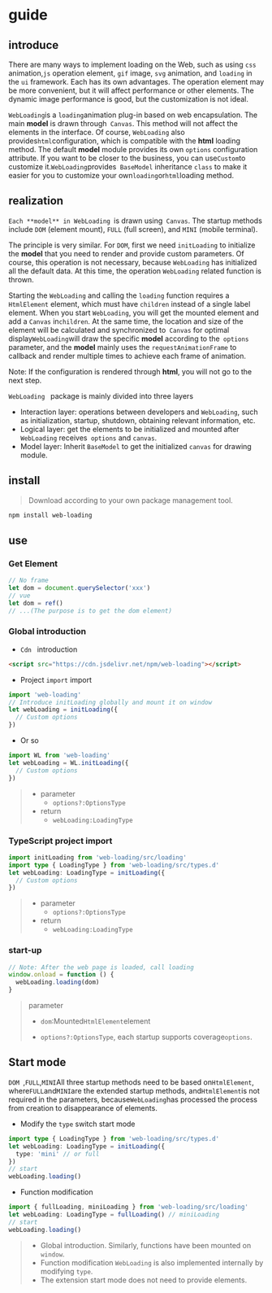 # guide

## introduce

There are many ways to implement loading on the Web, such as using `css` animation,`js` operation element, `gif` image, `svg` animation, and `loading` in the `ui` framework. Each has its own advantages. The operation element may be more convenient, but it will affect performance or other elements. The dynamic image performance is good, but the customization is not ideal.

`WebLoading`is a `loading`animation plug-in based on web encapsulation. The main **model** is drawn through` Canvas`. This method will not affect the elements in the interface. Of course, `WebLoading` also provides`html`configuration, which is compatible with the **html** loading method. The default **model** module provides its own `options` configuration attribute. If you want to be closer to the business, you can use`Custom`to customize it.`WebLoading`provides` BaseModel` inheritance `class` to make it easier for you to customize your own`loading`or`html`loading method.

## realization

`Each **model** in WebLoading `is drawn using` Canvas`. The startup methods include `DOM` (element mount), `FULL` (full screen), and `MINI` (mobile terminal).

The principle is very similar. For `DOM`, first we need `initLoading` to initialize the **model** that you need to render and provide custom parameters. Of course, this operation is not necessary, because `WebLoading` has initialized all the default data. At this time, the operation `WebLoading` related function is thrown.

Starting the `WebLoading` and calling the `loading` function requires a `HtmlElement` element, which must have `children` instead of a single label element. When you start `WebLoading`, you will get the mounted element and add a `Canvas` in`children`. At the same time, the location and size of the element will be calculated and synchronized to` Canvas` for optimal display`WebLoading`will draw the specific **model** according to the` options` parameter, and the **model** mainly uses the `requestAnimationFrame` to callback and render multiple times to achieve each frame of animation.

Note: If the configuration is rendered through **html**, you will not go to the next step.

`WebLoading ` package is mainly divided into three layers

- Interaction layer: operations between developers and `WebLoading`, such as initialization, startup, shutdown, obtaining relevant information, etc.
- Logical layer: get the elements to be initialized and mounted after `WebLoading` receives` options` and `canvas`.
- Model layer: Inherit `BaseModel` to get the initialized `canvas` for drawing module.

## install

> Download according to your own package management tool.

```sh
npm install web-loading
```

## use

### Get Element

```typescript
// No frame
let dom = document.querySelector('xxx')
// vue
let dom = ref()
// ...(The purpose is to get the dom element)
```

### Global introduction

- `Cdn ` introduction

```html
<script src="https://cdn.jsdelivr.net/npm/web-loading"></script>
```

- Project `import` import

```typescript
import 'web-loading'
// Introduce initLoading globally and mount it on window
let webLoading = initLoading({
  // Custom options
})
```

- Or so

```typescript
import WL from 'web-loading'
let webLoading = WL.initLoading({
  // Custom options
})
```

> - parameter
>   - `options?:OptionsType`
> - return
>   - `webLoading:LoadingType`

### TypeScript project import

```typescript
import initLoading from 'web-loading/src/loading'
import type { LoadingType } from 'web-loading/src/types.d'
let webLoading: LoadingType = initLoading({
  // Custom options
})
```

> - parameter
>   - `options?:OptionsType`
> - return
>   - `webLoading:LoadingType`

### start-up

```typescript
// Note: After the web page is loaded, call loading
window.onload = function () {
  webLoading.loading(dom)
}
```

> parameter
>
> - `dom`:Mounted`HtmlElement`element
>
> - `options?:OptionsType`, each startup supports coverage`options`.

## Start mode

`DOM `,`FULL`,`MINI`All three startup methods need to be based on`HtmlElement`, where`FULL`and`MINI`are the extended startup methods, and`HtmlElement`is not required in the parameters, because`WebLoading`has processed the process from creation to disappearance of elements.

- Modify the `type` switch start mode

```typescript
import type { LoadingType } from 'web-loading/src/types.d'
let webLoading: LoadingType = initLoading({
  type: 'mini' // or full
})
// start
webLoading.loading()
```

- Function modification

```typescript
import { fullLoading, miniLoading } from 'web-loading/src/loading'
let webLoading: LoadingType = fullLoading() // miniLoading
// start
webLoading.loading()
```

> - Global introduction. Similarly, functions have been mounted on `window`.
> - Function modification `WebLoading` is also implemented internally by modifying `type`.
> - The extension start mode does not need to provide elements.
